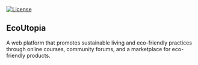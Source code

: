 [![License](https://img.shields.io/badge/license-MIT-blue.svg)](LICENSE)

## EcoUtopia
A web platform that promotes sustainable living and eco-friendly practices
through online courses, community forums, and a marketplace for eco-friendly products.